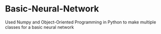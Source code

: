 # Basic-Neural-Network
Used Numpy and Object-Oriented Programming in Python to make multiple classes for a basic neural network
